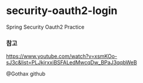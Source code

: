 # security-oauth2-login
Spring Security Oauth2 Practice


### 참고
https://www.youtube.com/watch?v=xsmKOo-sJ3c&list=PLJkjrxxiBSFALedMwcqDw_BPaJ3qqbWeB

@Gothax github
